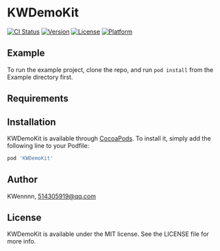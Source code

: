 # KWDemoKit

[![CI Status](https://img.shields.io/travis/KWennnn/KWDemoKit.svg?style=flat)](https://travis-ci.org/KWennnn/KWDemoKit)
[![Version](https://img.shields.io/cocoapods/v/KWDemoKit.svg?style=flat)](https://cocoapods.org/pods/KWDemoKit)
[![License](https://img.shields.io/cocoapods/l/KWDemoKit.svg?style=flat)](https://cocoapods.org/pods/KWDemoKit)
[![Platform](https://img.shields.io/cocoapods/p/KWDemoKit.svg?style=flat)](https://cocoapods.org/pods/KWDemoKit)

## Example

To run the example project, clone the repo, and run `pod install` from the Example directory first.

## Requirements

## Installation

KWDemoKit is available through [CocoaPods](https://cocoapods.org). To install
it, simply add the following line to your Podfile:

```ruby
pod 'KWDemoKit'
```

## Author

KWennnn, 514305919@qq.com

## License

KWDemoKit is available under the MIT license. See the LICENSE file for more info.
